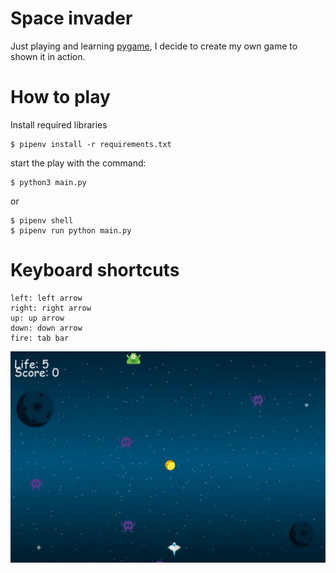 # Space invader

Just playing and learning [pygame](pygame.org), I decide to create
my own game to shown it in action.

# How to play

Install required libraries

    $ pipenv install -r requirements.txt

start the play with the command:

    $ python3 main.py 

or

    $ pipenv shell 
    $ pipenv run python main.py


# Keyboard shortcuts

    left: left arrow
    right: right arrow 
    up: up arrow
    down: down arrow
    fire: tab bar

![game.png](media/game.png)

